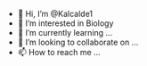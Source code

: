 - 👋 Hi, I’m @Kalcalde1
- 👀 I’m interested in Biology 
- 🌱 I’m currently learning ...
- 💞️ I’m looking to collaborate on ...
- 📫 How to reach me ...

<!---
Kalcalde1/Kalcalde1 is a ✨ special ✨ repository because its `README.md` (this file) appears on your GitHub profile.
You can click the Preview link to take a look at your changes.
--->
